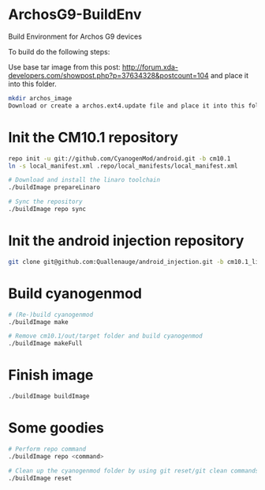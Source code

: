 ArchosG9-BuildEnv
=================

Build Environment for Archos G9 devices

To build do the following steps:

Use base tar image from this post:
http://forum.xda-developers.com/showpost.php?p=37634328&postcount=104
and place it into this folder.

```bash
mkdir archos_image
Download or create a archos.ext4.update file and place it into this folder.
```
# Init the CM10.1 repository
```bash
repo init -u git://github.com/CyanogenMod/android.git -b cm10.1
ln -s local_manifest.xml .repo/local_manifests/local_manifest.xml

# Download and install the linaro toolchain
./buildImage prepareLinaro

# Sync the repository
./buildImage repo sync
```
# Init the android injection repository
```bash
git clone git@github.com:Quallenauge/android_injection.git -b cm10.1_linaro
```

# Build cyanogenmod
```bash
# (Re-)build cyanogenmod
./buildImage make

# Remove cm10.1/out/target folder and build cyanogenmod
./buildImage makeFull

```

# Finish image
```bash
./buildImage buildImage
```

# Some goodies
```bash
# Perform repo command
./buildImage repo <command>

# Clean up the cyanogenmod folder by using git reset/git clean commands
./buildImage reset
```
